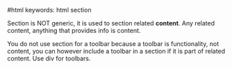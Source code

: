 #html 
keywords:
	html section

Section is NOT generic, it is used to section related **content**. Any related content, anything that provides info is content.

You do not use section for a toolbar because a toolbar is functionality, not content, you can however include a toolbar in a section if it is part of related content. Use div for toolbars.


